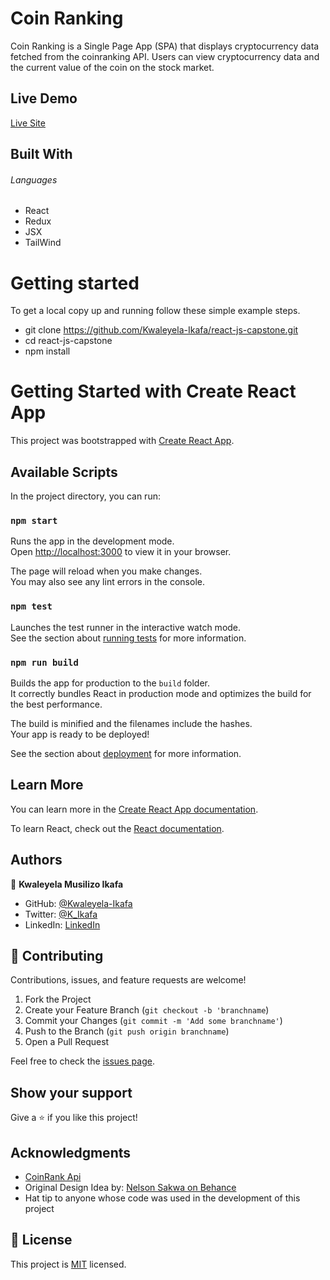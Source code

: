 # Coin Ranking

Coin Ranking is a Single Page App (SPA) that displays cryptocurrency data fetched from the coinranking API.
Users can view cryptocurrency data and the current value of the coin on the stock market.

## Live Demo
[Live Site](https://lambent-lily-c9744c.netlify.app)

## Built With

###### Languages 

- React
- Redux
- JSX
- TailWind

# Getting started

To get a local copy up and running follow these simple example steps.


- git clone https://github.com/Kwaleyela-Ikafa/react-js-capstone.git
- cd react-js-capstone
- npm install

# Getting Started with Create React App

This project was bootstrapped with [Create React App](https://github.com/facebook/create-react-app).

## Available Scripts

In the project directory, you can run:

### `npm start`

Runs the app in the development mode.\
Open [http://localhost:3000](http://localhost:3000) to view it in your browser.

The page will reload when you make changes.\
You may also see any lint errors in the console.

### `npm test`

Launches the test runner in the interactive watch mode.\
See the section about [running tests](https://facebook.github.io/create-react-app/docs/running-tests) for more information.

### `npm run build`

Builds the app for production to the `build` folder.\
It correctly bundles React in production mode and optimizes the build for the best performance.

The build is minified and the filenames include the hashes.\
Your app is ready to be deployed!

See the section about [deployment](https://facebook.github.io/create-react-app/docs/deployment) for more information.

## Learn More

You can learn more in the [Create React App documentation](https://facebook.github.io/create-react-app/docs/getting-started).

To learn React, check out the [React documentation](https://reactjs.org/).

## Authors

👤 **Kwaleyela Musilizo Ikafa**

- GitHub: [@Kwaleyela-Ikafa](https://github.com/Kwaleyela-Ikafa)
- Twitter: [@K_Ikafa](https://twitter.com/K_Ikafa)
- LinkedIn: [LinkedIn](https://zm.linkedin.com/in/kwaleyela-musilizo-ikafa-abaa1a20b?trk=people-guest_people_search-card)

## 🤝 Contributing

Contributions, issues, and feature requests are welcome!

1. Fork the Project
2. Create your Feature Branch (`git checkout -b 'branchname`)
3. Commit your Changes (`git commit -m 'Add some branchname'`)
4. Push to the Branch (`git push origin branchname`)
5. Open a Pull Request

Feel free to check the [issues page](../../issues/).

## Show your support

Give a ⭐️ if you like this project!

## Acknowledgments

- [CoinRank Api](https://rapidapi.com/Coinranking/api/coinranking1/)
- Original Design Idea by: [Nelson Sakwa on Behance](https://www.behance.net/sakwadesignstudio)
- Hat tip to anyone whose code was used in the development of this project

## 📝 License

This project is [MIT](./MIT.md) licensed.
